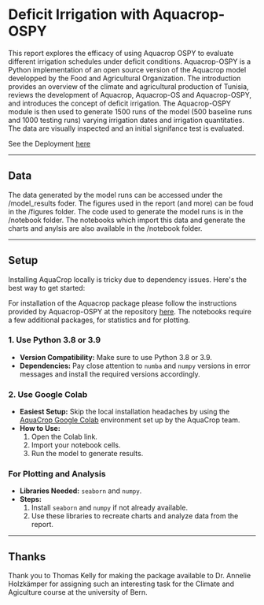 # Deficit Irrigation with Aquacrop-OSPY

This report explores the efficacy of using Aquacrop OSPY to evaluate different irrigation schedules under deficit conditions. Aquacrop-OSPY is a Python implementation of an open source version of the Aquacrop model developped by the Food and Agricultural Organization. The introduction provides an overview of the climate and agricultural production of Tunisia, reviews the development of Aquacrop, Aquacrop-OS and Aquacrop-OSPY, and introduces the concept of deficit irrigation. The Aquacrop-OSPY module is then used to generate 1500 runs of the model (500 baseline runs and 1000 testing runs) varying irrigation dates and irrigation quantitaties. The data are visually inspected and an initial signifance test is evaluated.

See the Deployment [here](https://thorerismann.github.io/aquacrop-deficit-irrig/intro.html)

---

## Data
The data generated by the model runs can be accessed under the /model_results foder. The figures used in the report (and more) can be foud in the /figures folder. The code used to generate the model runs is in the /notebook folder. The notebooks which import this data and generate the charts and anylsis are also available in the /notebook folder.

---

## Setup

Installing AquaCrop locally is tricky due to dependency issues. Here's the best way to get started:

For installation of the Aquacrop package please follow the instructions provided by Aquacrop-OSPY at the repository [here](https://github.com/aquacropos/aquacrop). The notebooks require a few additional packages, for statistics and for plotting.

### 1. Use Python 3.8 or 3.9
- **Version Compatibility:** Make sure to use Python 3.8 or 3.9.
- **Dependencies:** Pay close attention to `numba` and `numpy` versions in error messages and install the required versions accordingly.

### 2. Use Google Colab
- **Easiest Setup:** Skip the local installation headaches by using the [AquaCrop Google Colab](https://aquacrop.example.com/colab) environment set up by the AquaCrop team.
- **How to Use:**
  1. Open the Colab link.
  2. Import your notebook cells.
  3. Run the model to generate results.

### For Plotting and Analysis
- **Libraries Needed:** `seaborn` and `numpy`.
- **Steps:**
  1. Install `seaborn` and `numpy` if not already available.
  2. Use these libraries to recreate charts and analyze data from the report.

---

## Thanks
Thank you to Thomas Kelly for making the package available to Dr. Annelie Holzkämper for assigning such an interesting task for the Climate and Agiculture course at the university of Bern.
